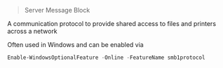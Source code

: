 > Server Message Block

A communication protocol to provide shared access to files and printers across a network

Often used in Windows and can be enabled via

```Powershell
Enable-WindowsOptionalFeature -Online -FeatureName smb1protocol
```
